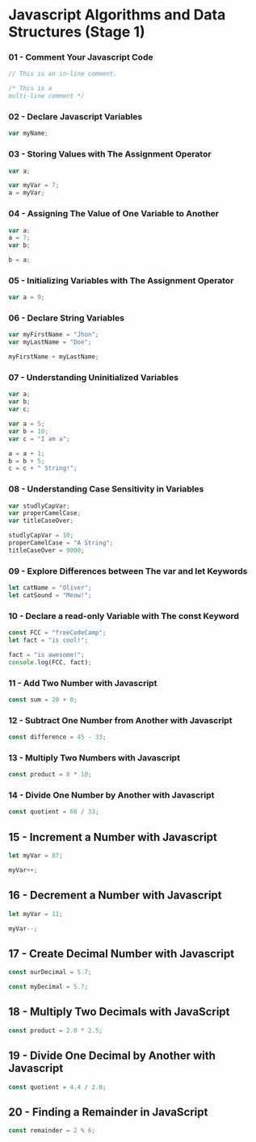 # Javascript Algorithms and Data Structures (Stage 1)

### 01 - Comment Your Javascript Code

```js
// This is an in-line comment.

/* This is a
multi-line comment */
```

### 02 - Declare Javascript Variables

```js
var myName;
```

### 03 - Storing Values with The Assignment Operator

```js
var a;

var myVar = 7;
a = myVar;
```

### 04 - Assigning The Value of One Variable to Another

```js
var a;
a = 7;
var b;

b = a;
```

### 05 - Initializing Variables with The Assignment Operator

```js
var a = 9;
```

### 06 - Declare String Variables

```js
var myFirstName = "Jhon";
var myLastName = "Doe";

myFirstName + myLastName;
```

### 07 - Understanding Uninitialized Variables

```js
var a;
var b;
var c;

var a = 5;
var b = 10;
var c = "I am a";

a = a + 1;
b = b + 5;
c = c + " String!";
```

### 08 - Understanding Case Sensitivity in Variables

```js
var studlyCapVar;
var properCamelCase;
var titleCaseOver;

studlyCapVar = 10;
properCamelCase = "A String";
titleCaseOver = 9000;
```

### 09 - Explore Differences between The var and let Keywords

```js
let catName = "Oliver";
let catSound = "Meow!";
```

### 10 - Declare a read-only Variable with The const Keyword

```js
const FCC = "freeCodeCamp";
let fact = "is cool!";

fact = "is awesome!";
console.log(FCC, fact);
```

### 11 - Add Two Number with Javascript

```js
const sum = 20 + 0;
```

### 12 - Subtract One Number from Another with Javascript

```js
const difference = 45 - 33;
```

### 13 - Multiply Two Numbers with Javascript

```js
const product = 8 * 10;
```

### 14 - Divide One Number by Another with Javascript

```js
const quotient = 66 / 33;
```

## 15 - Increment a Number with Javascript

```js
let myVar = 87;

myVar++;
```

## 16 - Decrement a Number with Javascript

```js
let myVar = 11;

myVar--;
```

## 17 - Create Decimal Number with Javascript

```js
const ourDecimal = 5.7;

const myDecimal = 5.7;
```

## 18 - Multiply Two Decimals with JavaScript

```js
const product = 2.0 * 2.5;
```

## 19 - Divide One Decimal by Another with Javascript

```js
const quotient = 4.4 / 2.0;
```

## 20 - Finding a Remainder in JavaScript

```js
const remainder = 2 % 6;
```
